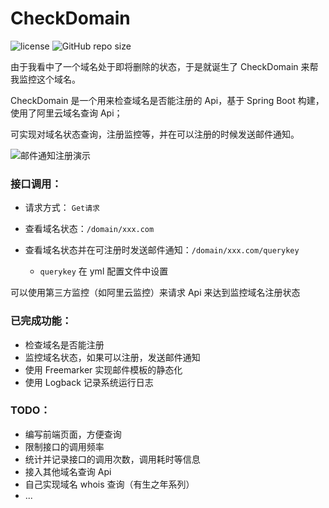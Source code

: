 CheckDomain
========
![license]
![GitHub repo size]


由于我看中了一个域名处于即将删除的状态，于是就诞生了 CheckDomain 来帮我监控这个域名。

CheckDomain 是一个用来检查域名是否能注册的 Api，基于 Spring Boot 构建，使用了阿里云域名查询 Api；

可实现对域名状态查询，注册监控等，并在可以注册的时候发送邮件通知。

![邮件通知注册演示](https://img.ffis.me/images/2019/12/05/checkdomain.png)


### 接口调用：

- 请求方式：
  `Get请求`

- 查看域名状态：`/domain/xxx.com`

- 查看域名状态并在可注册时发送邮件通知：`/domain/xxx.com/querykey`

  - `querykey` 在 yml 配置文件中设置

可以使用第三方监控（如阿里云监控）来请求 Api 来达到监控域名注册状态


### 已完成功能：
- 检查域名是否能注册
- 监控域名状态，如果可以注册，发送邮件通知
- 使用 Freemarker 实现邮件模板的静态化
- 使用 Logback 记录系统运行日志

### TODO：
- 编写前端页面，方便查询
- 限制接口的调用频率
- 统计并记录接口的调用次数，调用耗时等信息
- 接入其他域名查询 Api
- 自己实现域名 whois 查询（有生之年系列）
- ...


[license]:https://img.shields.io/github/license/noisky/CheckDomain?color=blue
[GitHub repo size]:https://img.shields.io/github/repo-size/noisky/CheckDomain?logo=git
